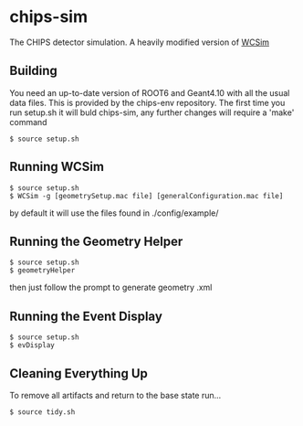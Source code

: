 # chips-sim

The CHIPS detector simulation. A heavily modified version of [WCSim](https://github.com/WCSim/WCSim)

## Building

You need an up-to-date version of ROOT6 and Geant4.10 with all the usual data files. This is provided by the chips-env repository.
The first time you run setup.sh it will buld chips-sim, any further changes will require a 'make' command

```
$ source setup.sh
```

## Running WCSim

```
$ source setup.sh
$ WCSim -g [geometrySetup.mac file] [generalConfiguration.mac file]
```

by default it will use the files found in ./config/example/

## Running the Geometry Helper

```
$ source setup.sh
$ geometryHelper
```

then just follow the prompt to generate geometry .xml

## Running the Event Display

```
$ source setup.sh
$ evDisplay
```

## Cleaning Everything Up

To remove all artifacts and return to the base state run...

```
$ source tidy.sh
```
